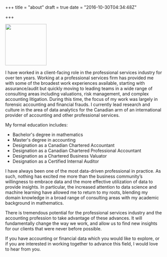 +++
title = "about"
draft = true
date = "2016-10-30T04:34:48Z"

+++
<img src="/img/main/profile.jpg" width="132">

I have worked in a client-facing role in the professional services industry for over ten years. Working at a professional services firm has provided me with some of the broadest work experiences available, starting with assurance/audit but quickly moving to leading teams in a wide range of consulting areas including valuations, risk management, and complex accounting litigation. During this time, the focus of my work was largely in forensic accounting and financial frauds. I currently lead research and culture in the area of data analytics for the Canadian arm of an international provider of accounting and other professional services.

My formal education includes:

* Bachelor's degree in mathematics
* Master's degree in accounting
* Designation as a Canadian Chartered Accountant
* Designation as a Canadian Chartered Professional Accountant
* Designation as a Chartered Business Valuator
* Designation as a Certified Internal Auditor

I have always been one of the most data-driven professional in practice. As such, nothing has excited me more than the business community’s willingness to embrace data and the more effective utilization of data to provide insights. In particular, the increased attention to data science and machine learning have allowed me to return to my roots, blending my domain knowledge in a broad range of consulting areas with my academic background in mathematics.

There is tremendous potential for the professional services industry and the accounting profession to take advantage of these advances. It will fundamentally change the way we work, and allow us to find new insights for our clients that were never before possible.

If you have accounting or financial data which you would like to explore, or if you are interested in working together to advance this field, I would love to hear from you.
